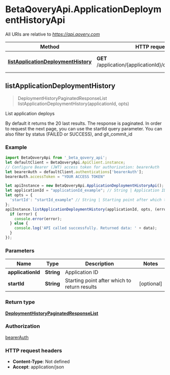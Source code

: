 # BetaQoveryApi.ApplicationDeploymentHistoryApi

All URIs are relative to *https://api.qovery.com*

Method | HTTP request | Description
------------- | ------------- | -------------
[**listApplicationDeploymentHistory**](ApplicationDeploymentHistoryApi.md#listApplicationDeploymentHistory) | **GET** /application/{applicationId}/deploymentHistory | List application deploys



## listApplicationDeploymentHistory

> DeploymentHistoryPaginatedResponseList listApplicationDeploymentHistory(applicationId, opts)

List application deploys

By default it returns the 20 last results. The response is paginated. In order to request the next page, you can use the startId query parameter. You can also filter by status (FAILED or SUCCESS), and git_commit_id

### Example

```javascript
import BetaQoveryApi from '_beta_qovery_api';
let defaultClient = BetaQoveryApi.ApiClient.instance;
// Configure Bearer (JWT) access token for authorization: bearerAuth
let bearerAuth = defaultClient.authentications['bearerAuth'];
bearerAuth.accessToken = "YOUR ACCESS TOKEN"

let apiInstance = new BetaQoveryApi.ApplicationDeploymentHistoryApi();
let applicationId = "applicationId_example"; // String | Application ID
let opts = {
  'startId': "startId_example" // String | Starting point after which to return results
};
apiInstance.listApplicationDeploymentHistory(applicationId, opts, (error, data, response) => {
  if (error) {
    console.error(error);
  } else {
    console.log('API called successfully. Returned data: ' + data);
  }
});
```

### Parameters


Name | Type | Description  | Notes
------------- | ------------- | ------------- | -------------
 **applicationId** | **String**| Application ID | 
 **startId** | **String**| Starting point after which to return results | [optional] 

### Return type

[**DeploymentHistoryPaginatedResponseList**](DeploymentHistoryPaginatedResponseList.md)

### Authorization

[bearerAuth](../README.md#bearerAuth)

### HTTP request headers

- **Content-Type**: Not defined
- **Accept**: application/json

